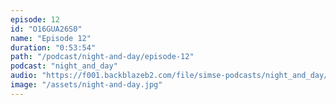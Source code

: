 ```yaml
---
episode: 12
id: "O16GUA26S0"
name: "Episode 12"
duration: "0:53:54"
path: "/podcast/night-and-day/episode-12"
podcast: "night_and_day"
audio: "https://f001.backblazeb2.com/file/simse-podcasts/night_and_day/night-and-day-episode-12.mp3"
image: "/assets/night-and-day.jpg"
---
```

